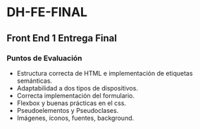 # DH-FE-FINAL

## Front End 1 Entrega Final

### Puntos de Evaluación
- Estructura correcta de HTML e implementación de etiquetas semánticas.
- Adaptabilidad a dos tipos de dispositivos.
- Correcta implementación del formulario.
- Flexbox y buenas prácticas en el css.
- Pseudoelementos y Pseudoclases.
- Imágenes, íconos, fuentes, background.
